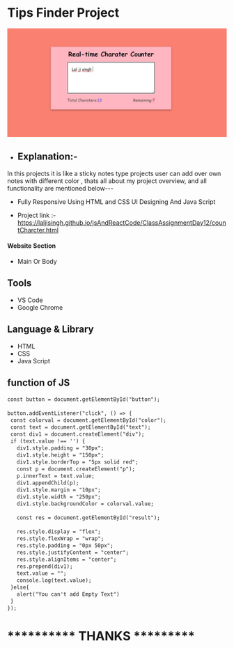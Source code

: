 # Tips Finder Project 
 ![App Screenshot](https://github.com/laljisingh/jsAndReactCode/blob/main/ClassAssignmentDay12/Capture.JPG?raw=true)
      
- ## Explanation:-  
In this projects it is like a sticky notes type projects user can add over own notes with different color , thats all about my project overview, and all functionality are mentioned below--- 

- Fully Responsive Using HTML and CSS UI Designing
And Java Script



- Project link :-  https://laljisingh.github.io/jsAndReactCode/ClassAssignmentDay12/countCharcter.html


#### Website Section
* Main Or Body
## Tools
- VS Code
- Google Chrome
## Language & Library
- HTML
- CSS
- Java Script
## function of JS
 ```
const button = document.getElementById("button");

button.addEventListener("click", () => {
  const colorval = document.getElementById("color");
  const text = document.getElementById("text");
  const div1 = document.createElement("div");
  if (text.value !== '') {
    div1.style.padding = "30px";
    div1.style.height = "150px";
    div1.style.borderTop = "5px solid red";
    const p = document.createElement("p");
    p.innerText = text.value;
    div1.appendChild(p);
    div1.style.margin = "10px";
    div1.style.width = "250px";
    div1.style.backgroundColor = colorval.value;

    const res = document.getElementById("result");

    res.style.display = "flex";
    res.style.flexWrap = "wrap";
    res.style.padding = "0px 50px";
    res.style.justifyContent = "center";
    res.style.alignItems = "center";
    res.prepend(div1);
    text.value = "";
    console.log(text.value);
  }else{
    alert("You can't add Empty Text")
  }
});

```



# ********** **THANKS** *********